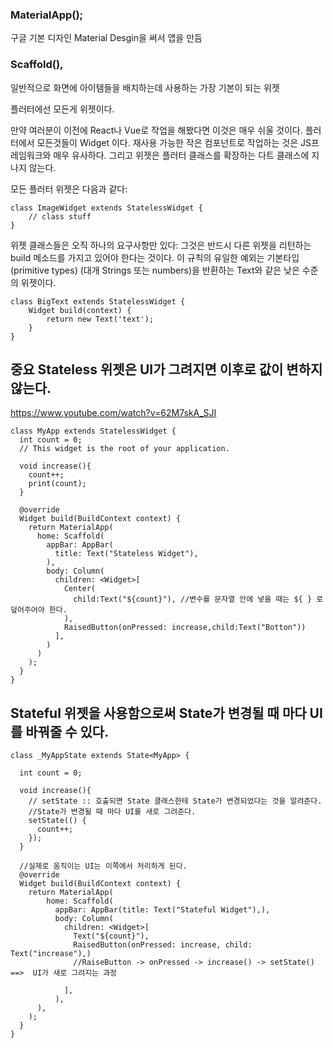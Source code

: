 ### MaterialApp(); 
구글 기본 디자인 Material Desgin을 써서 앱을 만듬

### Scaffold(), 
일반적으로 화면에 아이템들을 배치하는데 사용하는 가장 기본이 되는 위젯


플러터에선 모든게 위젯이다.

만약 여러분이 이전에 React나 Vue로 작업을 해봤다면 이것은 매우 쉬울 것이다. 플러터에서 모든것들이 Widget 이다. 재사용 가능한 작은 컴포넌트로 작업하는 것은 JS프레임워크와 매우 유사하다. 그리고 위젯은 플러터 클래스를 확장하는 다트 클래스에 지나지 않는다.

모든 플러터 위젯은 다음과 같다:


```.{dart}
class ImageWidget extends StatelessWidget {
	// class stuff
}
```

위젯 클래스들은 오직 하나의 요구사항만 있다: 그것은 반드시 다른 위젯을 리턴하는 build 메소드를 가지고 있어야 한다는 것이다. 이 규칙의 유일한 예외는 기본타입(primitive types) (대개 Strings 또는 numbers)을 반환하는 Text와 같은 낮은 수준의 위젯이다.

```.{dart}
class BigText extends StatelessWidget {
	Widget build(context) {
		return new Text('text');
	}
}
```



## 중요 Stateless 위젯은 UI가 그려지면 이후로 값이 변하지 않는다.

https://www.youtube.com/watch?v=62M7skA_SJI


```
class MyApp extends StatelessWidget {
  int count = 0;
  // This widget is the root of your application.

  void increase(){
    count++;
    print(count);
  }

  @override
  Widget build(BuildContext context) {
    return MaterialApp(
      home: Scaffold(
        appBar: AppBar(
          title: Text("Stateless Widget"),
        ),
        body: Column(
          children: <Widget>[
            Center(
              child:Text("${count}"), //변수를 문자열 안에 넣을 때는 ${ } 로 덮어주어야 한다.
            ),
            RaisedButton(onPressed: increase,child:Text("Botton"))
          ],
        )
      )
    );
  }
}
```



## Stateful 위젯을 사용함으로써 State가 변경될 때 마다 UI를 바꿔줄 수 있다.

```
class _MyAppState extends State<MyApp> {

  int count = 0;

  void increase(){
    // setState :: 호출되면 State 클래스한테 State가 변경되었다는 것을 알려준다.
    //State가 변경될 때 마다 UI를 새로 그려준다.
    setState(() {
      count++;
    });
  }

  //실제로 움직이는 UI는 이쪽에서 처리하게 된다.
  @override
  Widget build(BuildContext context) {
    return MaterialApp(
        home: Scaffold(
          appBar: AppBar(title: Text("Stateful Widget"),),
          body: Column(
            children: <Widget>[
              Text("${count}"),
              RaisedButton(onPressed: increase, child: Text("increase"),)
              //RaiseButton -> onPressed -> increase() -> setState() ==>  UI가 새로 그려지는 과정
              
            ],
          ),
      ),
    );
  }
}

```

